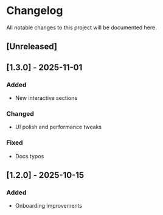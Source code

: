   # Changelog
  All notable changes to this project will be documented here.

  ## [Unreleased]

  ## [1.3.0] - 2025-11-01
  ### Added
  - New interactive sections
  ### Changed
  - UI polish and performance tweaks
  ### Fixed
  - Docs typos

  ## [1.2.0] - 2025-10-15
  ### Added
  - Onboarding improvements
